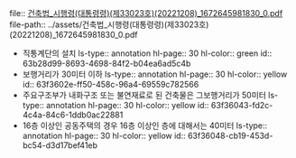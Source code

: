 file:: [건축법_시행령(대통령령)(제33023호)(20221208)_1672645981830_0.pdf](../assets/건축법_시행령(대통령령)(제33023호)(20221208)_1672645981830_0.pdf)
file-path:: ../assets/건축법_시행령(대통령령)(제33023호)(20221208)_1672645981830_0.pdf

- 직통계단의 설치
  ls-type:: annotation
  hl-page:: 30
  hl-color:: green
  id:: 63b28d99-8693-4698-84f2-b04ea6ad5c4b
- 보행거리가 30미터 이하
  ls-type:: annotation
  hl-page:: 30
  hl-color:: yellow
  id:: 63f3602e-ff50-458c-96a4-69559c782566
- 주요구조부가 내화구조 또는 불연재료로 된 건축물은 그보행거리가 50미터
  ls-type:: annotation
  hl-page:: 30
  hl-color:: yellow
  id:: 63f36043-fd2c-4c4a-84c6-1ddb0ac22881
- 16층 이상인 공동주택의 경우 16층 이상인 층에 대해서는 40미터
  ls-type:: annotation
  hl-page:: 30
  hl-color:: yellow
  id:: 63f36048-cb19-453d-bc54-d3d17bef41eb